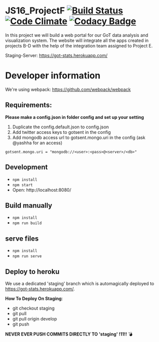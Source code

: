 # JS16_ProjectF [![Build Status](https://travis-ci.org/Rostlab/JS16_ProjectF.svg?branch=react)](https://travis-ci.org/Rostlab/JS16_ProjectF) [![Code Climate](https://codeclimate.com/github/Rostlab/JS16_ProjectF/badges/gpa.svg)](https://codeclimate.com/github/Rostlab/JS16_ProjectF) [![Codacy Badge](https://api.codacy.com/project/badge/grade/cee88a696a9749aa98ea9987ba91b926)](https://www.codacy.com/app/mail_25/JS16_ProjectF)
In this project we will build a web portal for our GoT data analysis and visualization system. The website will integrate all the apps created in projects B-D with the help of the integration team assigned to Project E.

Staging-Server:
https://got-stats.herokuapp.com/

# Developer information
We're using webpack: https://github.com/webpack/webpack

## Requirements:

**Please make a config.json in folder config and set up your setting**

1. Duplicate the config.default.json to config.json
2. Add twitter access keys to gotsent in the config
3. Add mongodb access url to gotsent.mongo.uri in the config (ask @yashha for an access)

`gotsent.mongo.uri = "mongodb://<user>:<pass>@<server>/<db>"`

## Development
* `npm install`
* `npm start`
* Open: http://localhost:8080/

## Build manually
* `npm install`
* `npm run build`

## serve files
* `npm install`
* `npm run serve`

## Deploy to heroku
We use a dedicated 'staging' branch which is automagically deployed to https://got-stats.herokuapp.com/.

**How To Deploy On Staging**:
* git checkout staging
* git pull
* git pull origin develop
* git push

**NEVER EVER PUSH COMMITS DIRECTLY TO 'staging' !11!!** :bomb:
